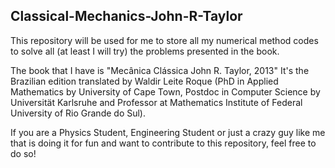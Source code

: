 ## Classical-Mechanics-John-R-Taylor

This repository will be used for me to store all my numerical method codes to solve all (at least I will try) the problems presented in the book.

The book that I have is "Mecânica Clássica John R. Taylor, 2013" It's the Brazilian edition translated by Waldir Leite Roque (PhD in Applied Mathematics by University of Cape Town, Postdoc in Computer Science by Universität Karlsruhe and Professor at Mathematics Institute of Federal University of Rio Grande do Sul).

If you are a Physics Student, Engineering Student or just a crazy guy like me that is doing it for fun and want to contribute to this repository, feel free to do so!
